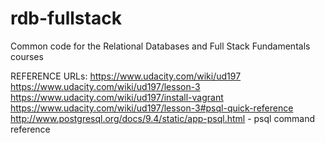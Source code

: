 rdb-fullstack
=============

Common code for the Relational Databases and Full Stack Fundamentals courses


REFERENCE URLs:
https://www.udacity.com/wiki/ud197
https://www.udacity.com/wiki/ud197/lesson-3
https://www.udacity.com/wiki/ud197/install-vagrant
https://www.udacity.com/wiki/ud197/lesson-3#psql-quick-reference
http://www.postgresql.org/docs/9.4/static/app-psql.html - psql command reference
